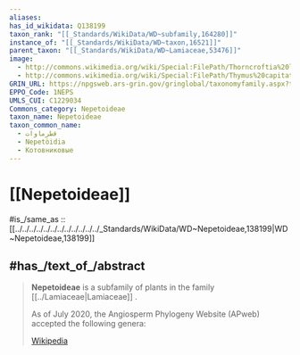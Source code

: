 ```yaml
---
aliases:
has_id_wikidata: Q138199
taxon_rank: "[[_Standards/WikiData/WD~subfamily,164280]]"
instance_of: "[[_Standards/WikiData/WD~taxon,16521]]"
parent_taxon: "[[_Standards/WikiData/WD~Lamiaceae,53476]]"
image:
  - http://commons.wikimedia.org/wiki/Special:FilePath/Thorncroftia%20longiflora%20145-8824.jpg
  - http://commons.wikimedia.org/wiki/Special:FilePath/Thymus%20capitatus.jpg
GRIN_URL: https://npgsweb.ars-grin.gov/gringlobal/taxonomyfamily.aspx?type=subfamily&id=2094
EPPO_Code: 1NEPS
UMLS_CUI: C1229034
Commons_category: Nepetoideae
taxon_name: Nepetoideae
taxon_common_name:
  - قطرماوات
  - Nepetòidia
  - Котовниковые
---
```


# [[Nepetoideae]] 

#is_/same_as :: [[../../../../../../../../../../../../_Standards/WikiData/WD~Nepetoideae,138199|WD~Nepetoideae,138199]] 

## #has_/text_of_/abstract 

> **Nepetoideae** is a subfamily of plants in the family [[../Lamiaceae|Lamiaceae]] .
>
> As of July 2020, the Angiosperm Phylogeny Website (APweb) accepted the following genera:
>
> [Wikipedia](https://en.wikipedia.org/wiki/Nepetoideae) 

